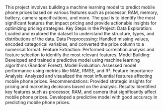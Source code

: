This project involves building a machine learning model to predict mobile phone prices based on various features such as processor, RAM, memory, battery, camera specifications, and more. The goal is to identify the most significant features that impact pricing and provide actionable insights for optimizing pricing strategies.
Key Steps in the Project:
Data Exploration: Loaded and explored the dataset to understand the structure, types, and distributions of the data.
Data Preprocessing: Handled missing values, encoded categorical variables, and converted the price column to a numerical format.
Feature Extraction: Performed correlation analysis and feature selection to identify the most relevant features.
Model Building: Developed and trained a predictive model using machine learning algorithms (Random Forest).
Model Evaluation: Assessed model performance using metrics like MAE, RMSE, and R².
Feature Importance Analysis: Analyzed and visualized the most influential features affecting mobile phone prices.
Recommendations: Provided strategic insights for pricing and marketing decisions based on the analysis.
Results:
Identified key features such as processor, RAM, and camera that significantly affect mobile phone prices.
Developed a predictive model with good accuracy in predicting mobile phone prices.
